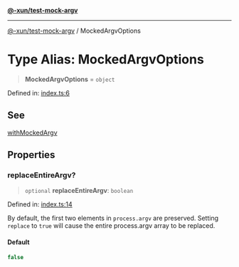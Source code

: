 [**@-xun/test-mock-argv**](../README.md)

***

[@-xun/test-mock-argv](../README.md) / MockedArgvOptions

# Type Alias: MockedArgvOptions

> **MockedArgvOptions** = `object`

Defined in: [index.ts:6](https://github.com/Xunnamius/test-utils/blob/e32842132381e999393cceb5060cc49ff962589b/packages/test-mock-argv/src/index.ts#L6)

## See

[withMockedArgv](../functions/withMockedArgv.md)

## Properties

### replaceEntireArgv?

> `optional` **replaceEntireArgv**: `boolean`

Defined in: [index.ts:14](https://github.com/Xunnamius/test-utils/blob/e32842132381e999393cceb5060cc49ff962589b/packages/test-mock-argv/src/index.ts#L14)

By default, the first two elements in `process.argv` are preserved. Setting
`replace` to `true` will cause the entire process.argv array to be
replaced.

#### Default

```ts
false
```
